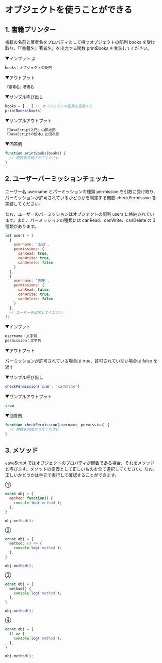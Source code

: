 # オブジェクトを使うことができる

## 1. 書籍プリンター

書籍の名前と著者名をプロパティとして持つオブジェクトの配列 books を受け取り、「『書籍名』著者名」を出力する関数 printBooks を実装してください。

▼インプット
よ

```js
books：オブジェクトの配列
```

▼アウトプット

```js
『書籍名』著者名
```

▼サンプル呼び出し

```js
books = [ , ] // オブジェクトの配列を定義する
printBooks(books)
```

▼サンプルアウトプット

```js
『JavaScript入門』山田太郎
『JavaScriptの絵本』山田次郎
```

▼回答例

```js
function printBooks(books) {
  // 関数を完成させてください
}
```

## 2. ユーザーパーミッションチェッカー

ユーザー名 username とパーミッションの種類 permission を引数に受け取り、パーミッションが許可されているかどうかを判定する関数 checkPermission を実装してください。

なお、ユーザーのパーミッションはオブジェクトの配列 users に格納されています。また、パーミッションの種類には canRead、canWrite、canDelete の 3種類があります。

```js
let users = [
  {
    username: '山田',
    permissions: {
      canRead: true,
      canWrite: true,
      canDelete: false
    }
  },
  {
    username: '佐藤',
    permissions: {
      canRead: false,
      canWrite: true,
      canDelete: false
    }
  },
  // ユーザーを追加してください
];
```

▼インプット

```js
username：文字列
permission：文字列
```

▼アウトプット

パーミッションが許可されている場合は true、許可されていない場合は false を返す

▼サンプル呼び出し

```js
checkPermission('山田', 'canWrite')
```

▼サンプルアウトプット

```js
true
```

▼回答例

```js
function checkPermission(username, permission) {
  // 関数を完成させてください
}
```

## 3. メソッド

JavaScript ではオブジェクトのプロパティが関数である場合、それをメソッドと呼びます。メソッドの定義として正しいものを全て選択してください。なお、正しいかどうかは手元で実行して確認することができます。

①

```js
const obj = {
  method: function() {
    console.log('method');
  },
}

obj.method();
```

②

```js
const obj = {
  method: () => {
    console.log('method');
  },
}

obj.method();
```

③

```js
const obj = {
  method() {
    console.log('method');
  },
}

obj.method();
```

④

```js
const obj = {
  () => {
    console.log('method');
  },
}

obj.method();
```

